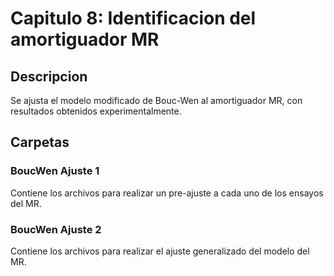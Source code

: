 # Capitulo 8: Identificacion del amortiguador MR
## Descripcion

Se ajusta el modelo modificado de Bouc-Wen al amortiguador MR, con resultados obtenidos experimentalmente.


## Carpetas

### BoucWen Ajuste 1

Contiene los archivos para realizar un pre-ajuste a cada uno de los ensayos del MR.

### BoucWen Ajuste 2

Contiene los archivos para realizar el ajuste generalizado del modelo del MR.
 

 
